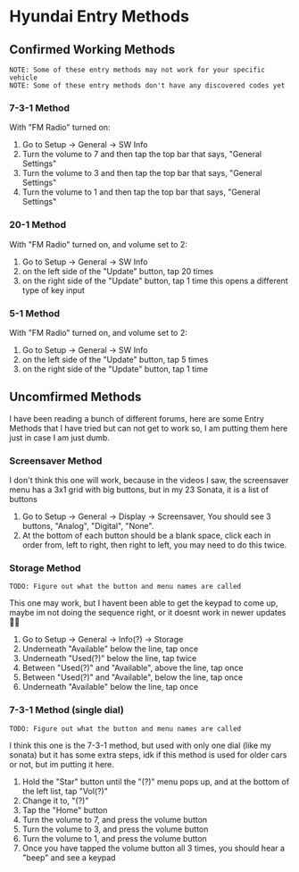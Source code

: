 # Hyundai Entry Methods
## Confirmed Working Methods
`NOTE: Some of these entry methods may not work for your specific vehicle`<br>
`NOTE: Some of these entry methods don't have any discovered codes yet`
### 7-3-1 Method
With "FM Radio" turned on:
1. Go to Setup -> General -> SW Info 
2. Turn the volume to 7 and then tap the top bar that says, "General Settings"
3. Turn the volume to 3 and then tap the top bar that says, "General Settings"
4. Turn the volume to 1 and then tap the top bar that says, "General Settings"

### 20-1 Method
With "FM Radio" turned on, and volume set to 2:
1. Go to Setup -> General -> SW Info
2. on the left side of the "Update" button, tap 20 times
3. on the right side of the "Update" button, tap 1 time
this opens a different type of key input 

### 5-1 Method
With "FM Radio" turned on, and volume set to 2:
1. Go to Setup -> General -> SW Info
2. on the left side of the "Update" button, tap 5 times
3. on the right side of the "Update" button, tap 1 time

## Uncomfirmed Methods
I have been reading a bunch of different forums, here are some Entry Methods that I have tried but can not get to work so, I am putting them here just in case I am just dumb.

### Screensaver Method
I don't think this one will work, because in the videos I saw, the screensaver menu has a 3x1 grid with big buttons, but in my 23 Sonata, it is a list of buttons
1. Go to Setup -> General -> Display -> Screensaver, You should see 3 buttons, "Analog", "Digital", "None".
2. At the bottom of each button should be a blank space, click each in order from, left to right, then right to left, you may need to do this twice.

### Storage Method
`TODO: Figure out what the button and menu names are called`

This one may work, but I havent been able to get the keypad to come up, maybe im not doing the sequence right, or it doesnt work in newer updates 🤷‍♂️
1. Go to Setup -> General -> Info(?) -> Storage
2. Underneath "Available" below the line, tap once
3. Underneath "Used(?)" below the line, tap twice
4. Between "Used(?)" and "Available", above the line, tap once
5. Between "Used(?)" and "Available", below the line, tap once
6. Underneath "Available" below the line, tap once

### 7-3-1 Method (single dial)
`TODO: Figure out what the button and menu names are called`

I think this one is the 7-3-1 method, but used with only one dial (like my sonata) but it has some extra steps, idk if this method is used for older cars or not, but im putting it here.
1. Hold the "Star" button until the "(?)" menu pops up, and at the bottom of the left list, tap "Vol(?)"
2. Change it to, "(?)"
3. Tap the "Home" button
4. Turn the volume to 7, and press the volume button
5. Turn the volume to 3, and press the volume button
6. Turn the volume to 1, and press the volume button
7. Once you have tapped the volume button all 3 times, you should hear a "beep" and see a keypad
